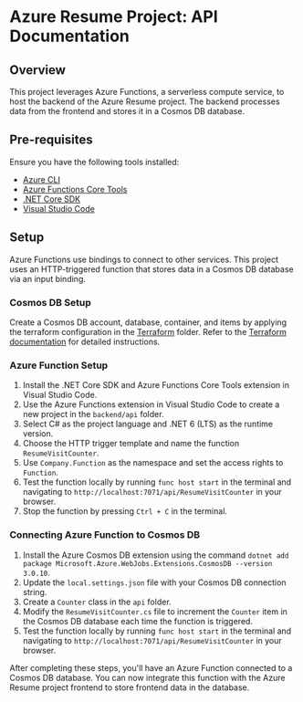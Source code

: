 # Azure Resume Project: API Documentation

## Overview

This project leverages Azure Functions, a serverless compute service, to host the backend of the Azure Resume project. The backend processes data from the frontend and stores it in a Cosmos DB database.

## Pre-requisites

Ensure you have the following tools installed:

- [Azure CLI](https://docs.microsoft.com/en-us/cli/azure/install-azure-cli?view=azure-cli-latest)
- [Azure Functions Core Tools](https://docs.microsoft.com/en-us/azure/azure-functions/functions-run-local?tabs=windows%2Ccsharp%2Cbash)
- [.NET Core SDK](https://dotnet.microsoft.com/download)
- [Visual Studio Code](https://code.visualstudio.com/)

## Setup

Azure Functions use bindings to connect to other services. This project uses an HTTP-triggered function that stores data in a Cosmos DB database via an input binding.

### Cosmos DB Setup

Create a Cosmos DB account, database, container, and items by applying the terraform configuration in the [Terraform](../../terraform) folder. Refer to the [Terraform documentation](../../terraform/README.md) for detailed instructions.

### Azure Function Setup

1. Install the .NET Core SDK and Azure Functions Core Tools extension in Visual Studio Code.
2. Use the Azure Functions extension in Visual Studio Code to create a new project in the `backend/api` folder.
3. Select C# as the project language and .NET 6 (LTS) as the runtime version.
4. Choose the HTTP trigger template and name the function `ResumeVisitCounter`.
5. Use `Company.Function` as the namespace and set the access rights to `Function`.
6. Test the function locally by running `func host start` in the terminal and navigating to `http://localhost:7071/api/ResumeVisitCounter` in your browser.
7. Stop the function by pressing `Ctrl + C` in the terminal.

### Connecting Azure Function to Cosmos DB

1. Install the Azure Cosmos DB extension using the command `dotnet add package Microsoft.Azure.WebJobs.Extensions.CosmosDB --version 3.0.10`.
2. Update the `local.settings.json` file with your Cosmos DB connection string.
3. Create a `Counter` class in the `api` folder.
4. Modify the `ResumeVisitCounter.cs` file to increment the `Counter` item in the Cosmos DB database each time the function is triggered.
5. Test the function locally by running `func host start` in the terminal and navigating to `http://localhost:7071/api/ResumeVisitCounter` in your browser.

After completing these steps, you'll have an Azure Function connected to a Cosmos DB database. You can now integrate this function with the Azure Resume project frontend to store frontend data in the database.